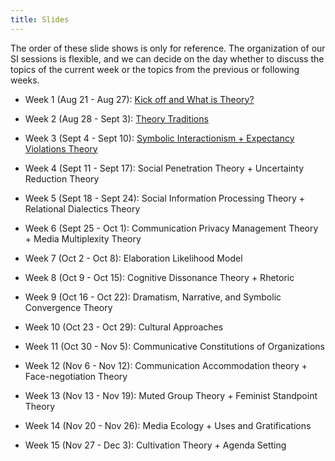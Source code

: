 ```yaml
---
title: Slides
---
```


The order of these slide shows is only for reference. The organization of our SI sessions is flexible, and we can decide on the day whether to discuss the topics of the current week or the topics from the previous or following weeks.

- Week 1 (Aug 21 - Aug 27): [Kick off and What is Theory?](https://comm2100.kristenjz.com/files/week_1.pdf)

- Week 2 (Aug 28 - Sept 3): [Theory Traditions](https://comm2100.kristenjz.com/files/week_2.pdf)

- Week 3 (Sept 4 - Sept 10): [Symbolic Interactionism + Expectancy Violations Theory](https://comm2100.kristenjz.com/files/week_3.pdf)

- Week 4 (Sept 11 - Sept 17): Social Penetration Theory + Uncertainty Reduction Theory

- Week 5 (Sept 18 - Sept 24): Social Information Processing Theory + Relational Dialectics Theory

- Week 6 (Sept 25 - Oct 1): Communication Privacy Management Theory + Media Multiplexity Theory

- Week 7 (Oct 2 - Oct 8): Elaboration Likelihood Model

- Week 8 (Oct 9 - Oct 15): Cognitive Dissonance Theory + Rhetoric

- Week 9 (Oct 16 - Oct 22): Dramatism, Narrative, and Symbolic Convergence Theory

- Week 10 (Oct 23 - Oct 29): Cultural Approaches

- Week 11 (Oct 30 - Nov 5): Communicative Constitutions of Organizations

- Week 12 (Nov 6 - Nov 12): Communication Accommodation theory + Face-negotiation Theory

- Week 13 (Nov 13 - Nov 19): Muted Group Theory + Feminist Standpoint Theory

- Week 14 (Nov 20 - Nov 26): Media Ecology + Uses and Gratifications

- Week 15 (Nov 27 - Dec 3): Cultivation Theory + Agenda Setting

  





